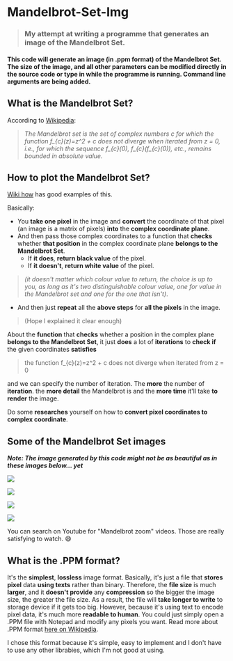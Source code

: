 # Mandelbrot-Set-Img
> ### My attempt at writing a programme that generates an image of the Mandelbrot Set.

#### This code will generate an image (in .ppm format) of the Mandelbrot Set. The size of the image, and all other parameters can be modified directly in the source code or type in while the programme is running. Command line arguments are being added.

## What is the Mandelbrot Set?
 According to [Wikipedia](https://en.wikipedia.org/wiki/Mandelbrot_set):
> *The Mandelbrot set is the set of complex numbers c for which the function f_{c}(z)=z^2 + c does not diverge when iterated from z = 0, i.e., for which the sequence f_{c}(0), f_{c}(f_{c}(0)), etc., remains bounded in absolute value.*

## How to plot the Mandelbrot Set?
[Wiki how](https://www.wikihow.com/Plot-the-Mandelbrot-Set-By-Hand) has good examples of this.

Basically:
* You __take one pixel__ in the image and __convert__ the coordinate of that pixel (an image is a matrix of pixels) __into__ the __complex coordinate plane__.
* And then pass those complex coordinates to a function that __checks__ whether __that position__ in the complex coordinate plane __belongs to the Mandelbrot Set__.
  * If __it does__, __return black value__ of the pixel.
  * If __it doesn't__, __return white value__ of the pixel.
> *(it doesn't matter which colour value to return, the choice is up to you, as long as it's two distinguishable colour value, one for value in the Mandelbrot set and one for the one that isn't)*.
  * And then just __repeat__ all the __above steps__ for __all the pixels__ in the image.
> (Hope I explained it clear enough)

About the __function__ that __checks__ whether a position in the complex plane __belongs to the Mandelbrot Set__, it just __does__ a lot of __iterations__ to __check if__ the given coordinates __satisfies__
> the function f_{c}(z)=z^2 + c does not diverge when iterated from z = 0

and we can specify the number of iteration. The __more__ the number of __iteration__. the __more detail__ the Mandelbrot is and the __more time__ it'll take __to render__ the image.

Do some __researches__ yourself on how to __convert pixel coordinates to complex coordinate__.

## Some of the Mandelbrot Set images
__*Note: The image generated by this code might not be as beautiful as in these images below... yet*__

![](https://upload.wikimedia.org/wikipedia/commons/2/21/Mandel_zoom_00_mandelbrot_set.jpg)

![](https://1.bp.blogspot.com/-6TyE_n-7w28/TtdyiumCmLI/AAAAAAAAA5Q/0ZXOG44qsuk/s1600/Mandel_zoom_07_satellite.jpg)

![](https://i.pinimg.com/originals/6e/e5/68/6ee568e2dac803d223338b77d4542151.jpg)

![](https://i.redd.it/12z4i9t8l1f11.png)

You can search on Youtube for "Mandelbrot zoom" videos. Those are really satisfying to watch. :smile:

## What is the .PPM format?
It's the __simplest__, __lossless__ image format. Basically, it's just a file that __stores pixel__ data __using texts__ rather than binary. Therefore, the __file size__ is much __larger__, and it __doesn't provide__ any __compression__ so the bigger the image size, the greater the file size. As a result, the file will __take longer to write__ to storage device if it gets too big. However, because it's using text to encode pixel data, it's much more __readable to human__. You could just simply open a .PPM file with Notepad and modify any pixels you want. Read more about .PPM format [here on Wikipedia](https://en.wikipedia.org/wiki/Netpbm).

I chose this format because it's simple, easy to implement and I don't have to use any other librabies, which I'm not good at using.
